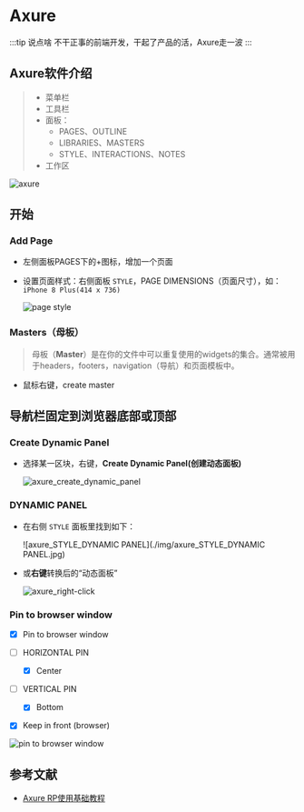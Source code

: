 # Axure

:::tip 说点啥
不干正事的前端开发，干起了产品的活，Axure走一波
:::

## Axure软件介绍
> * 菜单栏
> * 工具栏
> * 面板：
>   * PAGES、OUTLINE
>   * LIBRARIES、MASTERS
>   * STYLE、INTERACTIONS、NOTES
> * 工作区

![axure](./img/axure.png)





## 开始

### Add Page

* 左侧面板PAGES下的+图标，增加一个页面

* 设置页面样式：右侧面板 `STYLE`，PAGE DIMENSIONS（页面尺寸），如：`iPhone 8 Plus(414 x 736)`

  ![page style](./img/axure-add-page.png)



### Masters（母板）

> 母板（**Master**）是在你的文件中可以重复使用的widgets的集合。通常被用于headers，footers，navigation（导航）和页面模板中。

* 鼠标右键，create master





## 导航栏固定到浏览器底部或顶部

### Create Dynamic Panel

* 选择某一区块，右键，**Create Dynamic Panel(创建动态面板)**

  ![axure_create_dynamic_panel](./img/axure_create_dynamic_panel.png)

### DYNAMIC PANEL

* 在右侧 `STYLE` 面板里找到如下：

  ![axure_STYLE_DYNAMIC PANEL](./img/axure_STYLE_DYNAMIC PANEL.jpg)

* 或**右键**转换后的“动态面板” 

  ![axure_right-click](./img/axure_right-click.png)

### Pin to browser window

- [x] Pin to browser window

- [ ] HORIZONTAL PIN
  - [x] Center

- [ ] VERTICAL PIN
  - [x] Bottom

- [x] Keep in front (browser)

![pin to browser window](./img/axure_pin-to-browser.png)









## 参考文献

* [Axure RP使用基础教程](https://www.jianshu.com/p/97fd99e38d71)

